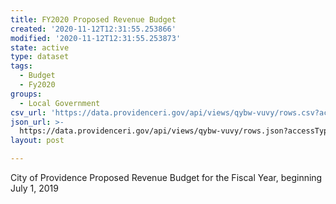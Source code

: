 ```yaml
---
title: FY2020 Proposed Revenue Budget
created: '2020-11-12T12:31:55.253866'
modified: '2020-11-12T12:31:55.253873'
state: active
type: dataset
tags:
  - Budget
  - Fy2020
groups:
  - Local Government
csv_url: 'https://data.providenceri.gov/api/views/qybw-vuvy/rows.csv?accessType=DOWNLOAD'
json_url: >-
  https://data.providenceri.gov/api/views/qybw-vuvy/rows.json?accessType=DOWNLOAD
layout: post

---
```

City of Providence Proposed Revenue Budget for the Fiscal Year, beginning July 1, 2019
